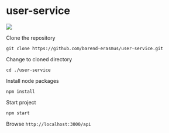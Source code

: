 # user-service

![](http://jenkins.developersworkspace.co.za:8080/job/user-service-nightly/badge/icon)

Clone the repository

`git clone https://github.com/barend-erasmus/user-service.git`

Change to cloned directory

`cd ./user-service`

Install node packages

`npm install`

Start project

`npm start`

Browse `http://localhost:3000/api`